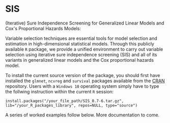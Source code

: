 # SIS
(Iterative) Sure Independence Screening for Generalized Linear Models and Cox's Proportional Hazards Models:

Variable selection techniques are essential tools for model selection and estimation in high-dimensional statistical models. Through this publicly available ```R``` package, we provide a unified environment to carry out variable selection using iterative sure independence screening (SIS) and all of its variants in generalized linear models and the Cox proportional hazards model.

To install the current source version of the package, you should first have installed the ```glmnet```,  ```ncvreg``` and ```survival``` packages available from the <a href="https://cran.r-project.org/" target="_blank">CRAN</a> repository. Users with a ```Windows 10``` operating system simply have to type the follwing instruction within the current ```R``` session:

```
install.packages("/your_file_path/SIS_0.7-6.tar.gz", lib="/your_R_packages_library", repos=NULL, type="source")
```
A series of worked examples follow below. More documentation to come.
